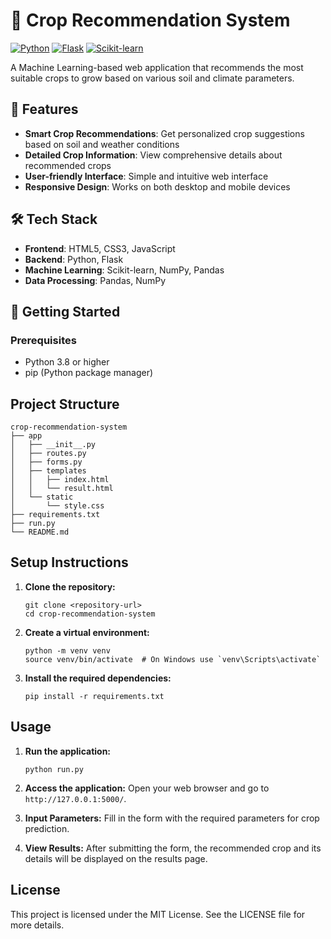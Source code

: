 # 🌱 Crop Recommendation System

[![Python](https://img.shields.io/badge/Python-3.8%2B-blue)](https://www.python.org/)
[![Flask](https://img.shields.io/badge/Flask-2.0.1-green)](https://flask.palletsprojects.com/)
[![Scikit-learn](https://img.shields.io/badge/Scikit--learn-1.0.2-orange)](https://scikit-learn.org/stable/)

A Machine Learning-based web application that recommends the most suitable crops to grow based on various soil and climate parameters.

## 🌟 Features

- **Smart Crop Recommendations**: Get personalized crop suggestions based on soil and weather conditions
- **Detailed Crop Information**: View comprehensive details about recommended crops
- **User-friendly Interface**: Simple and intuitive web interface
- **Responsive Design**: Works on both desktop and mobile devices

## 🛠️ Tech Stack

- **Frontend**: HTML5, CSS3, JavaScript
- **Backend**: Python, Flask
- **Machine Learning**: Scikit-learn, NumPy, Pandas
- **Data Processing**: Pandas, NumPy

## 🚀 Getting Started

### Prerequisites

- Python 3.8 or higher
- pip (Python package manager)

## Project Structure

```
crop-recommendation-system
├── app
│   ├── __init__.py
│   ├── routes.py
│   ├── forms.py
│   ├── templates
│   │   ├── index.html
│   │   └── result.html
│   └── static
│       └── style.css
├── requirements.txt
├── run.py
└── README.md
```

## Setup Instructions

1. **Clone the repository:**
   ```
   git clone <repository-url>
   cd crop-recommendation-system
   ```

2. **Create a virtual environment:**
   ```
   python -m venv venv
   source venv/bin/activate  # On Windows use `venv\Scripts\activate`
   ```

3. **Install the required dependencies:**
   ```
   pip install -r requirements.txt
   ```

## Usage

1. **Run the application:**
   ```
   python run.py
   ```

2. **Access the application:**
   Open your web browser and go to `http://127.0.0.1:5000/`.

3. **Input Parameters:**
   Fill in the form with the required parameters for crop prediction.

4. **View Results:**
   After submitting the form, the recommended crop and its details will be displayed on the results page.


## License

This project is licensed under the MIT License. See the LICENSE file for more details.
